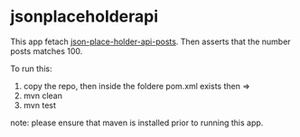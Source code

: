 # jsonplaceholderapi
This app fetach [json-place-holder-api-posts](https://jsonplaceholder.typicode.com/posts).
Then asserts that the number posts matches 100.

To run this:
1. copy the repo, then inside the foldere pom.xml exists then => 
2. mvn clean
3. mvn test

note: please ensure that maven is installed prior to running this app.
